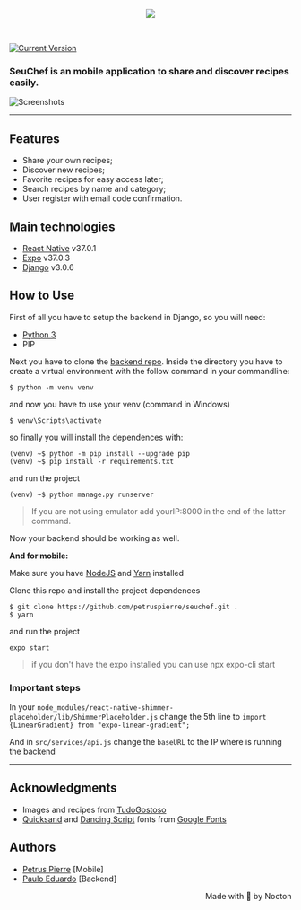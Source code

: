 <p align="center">
  <img src="https://i.ibb.co/N7RjwTk/headerseuchef.png">
</p><br>

[![Current Version](https://img.shields.io/badge/version-1.0.0-green.svg)](https://github.com/petruspierre/seuchef)

### SeuChef is an mobile application to **share** and **discover** recipes easily.

![Screenshots](https://i.ibb.co/jh8kkBt/Group-19.png)

---

## Features
- Share your own recipes;
- Discover new recipes;
- Favorite recipes for easy access later;
- Search recipes by name and category;
- User register with email code confirmation.

## Main technologies 

- [React Native](https://reactnative.dev/) v37.0.1
- [Expo](https://expo.io/) v37.0.3
- [Django](https://www.djangoproject.com/) v3.0.6

## How to Use

First of all you have to setup the backend in Django, so you will need:
- [Python 3](https://www.python.org/downloads/)
- PIP

Next you have to clone the [backend repo](https://github.com/pauloe314/receitas-backend/). Inside the directory you have to create a virtual environment with the follow command in your commandline:
```
$ python -m venv venv
```
and now you have to use your venv (command in Windows)
```
$ venv\Scripts\activate
```
so finally you will install the dependences with:
```
(venv) ~$ python -m pip install --upgrade pip
(venv) ~$ pip install -r requirements.txt
```
and run the project
```
(venv) ~$ python manage.py runserver
```
> If you are not using emulator add yourIP:8000 in the end of the latter command.

Now your backend should be working as well.

**And for mobile:**

Make sure you have [NodeJS](https://nodejs.org/en/) and [Yarn](https://yarnpkg.com/) installed

Clone this repo and install the project dependences
```
$ git clone https://github.com/petruspierre/seuchef.git .
$ yarn
```
and run the project
```
expo start
```
> if you don't have the expo installed you can use npx expo-cli start

### Important steps

In your ```node_modules/react-native-shimmer-placeholder/lib/ShimmerPlaceholder.js``` change the 5th line to ```import {LinearGradient} from "expo-linear-gradient";```

And in ```src/services/api.js``` change the ```baseURL``` to the IP where is running the backend

---

## Acknowledgments
- Images and recipes from [TudoGostoso](https://www.tudogostoso.com.br/)
- [Quicksand](https://fonts.google.com/specimen/Quicksand?query=quick) and [Dancing Script](https://fonts.google.com/specimen/Dancing+Script) fonts from [Google Fonts](https://fonts.google.com/)

## Authors
- [Petrus Pierre](https://github.com/petruspierre/) [Mobile]
- [Paulo Eduardo](https://github.com/pauloe314/) [Backend]

<p align="right">Made with 🖤 by Nocton</p>
